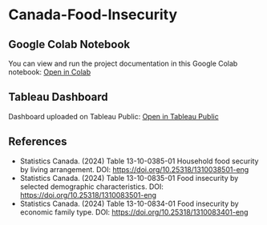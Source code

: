 # Canada-Food-Insecurity

## Google Colab Notebook

You can view and run the project documentation in this Google Colab notebook: [Open in Colab](https://colab.research.google.com/drive/1ynwR3s1CABkXSB8Uab3jo5xVM-cQ_BRG?usp=sharing)

## Tableau Dashboard

Dashboard uploaded on Tableau Public: [Open in Tableau Public]((https://public.tableau.com/app/profile/jerry.pena.alfaro/viz/CanadaFoodInsecurity/HomePage))

## References

*   Statistics Canada. (2024) Table 13-10-0385-01  Household food security by living arrangement. DOI: https://doi.org/10.25318/1310038501-eng
*   Statistics Canada. (2024) Table 13-10-0835-01  Food insecurity by selected demographic characteristics. DOI: https://doi.org/10.25318/1310083501-eng
*   Statistics Canada. (2024) Table 13-10-0834-01  Food insecurity by economic family type. DOI:  https://doi.org/10.25318/1310083401-eng

